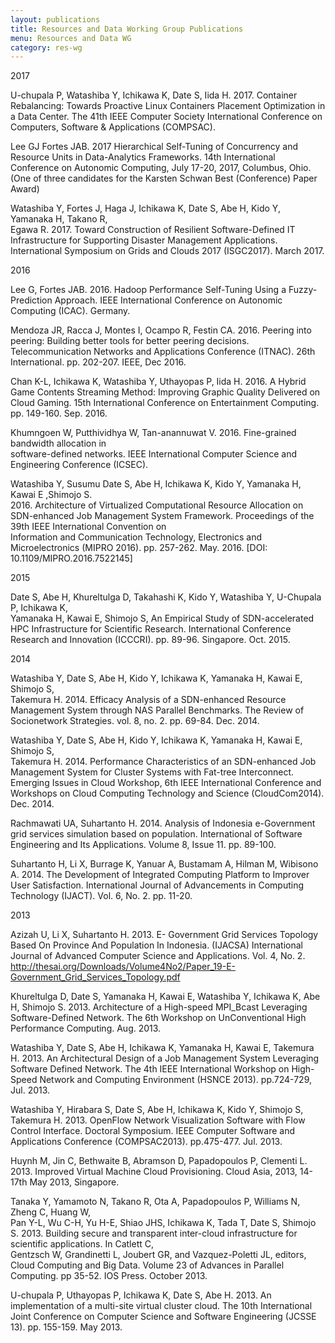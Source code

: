 ```yaml
---
layout: publications
title: Resources and Data Working Group Publications
menu: Resources and Data WG
category: res-wg
---
```


<div class="border">2017</div>

U-chupala P, Watashiba Y, Ichikawa K, Date S, Iida H. 2017. Container Rebalancing: Towards
Proactive Linux Containers Placement Optimization in a Data Center. The 41th IEEE Computer
Society International Conference on Computers, Software & Applications (COMPSAC).

Lee GJ Fortes JAB. 2017 Hierarchical Self-Tuning of Concurrency and Resource
Units in Data-Analytics Frameworks. 14th International Conference on Autonomic Computing,
July 17-20, 2017, Columbus, Ohio. (One of three candidates for the Karsten Schwan Best
(Conference) Paper Award)

Watashiba Y, Fortes J, Haga J, Ichikawa K, Date S, Abe H, Kido Y, Yamanaka H, Takano R,  
Egawa R. 2017. Toward Construction of Resilient Software-Defined IT Infrastructure for 
Supporting Disaster Management Applications. International Symposium on Grids and Clouds 
2017 (ISGC2017). March 2017.

<div class="border">2016</div>

Lee G, Fortes JAB. 2016. Hadoop Performance Self-Tuning Using a Fuzzy-Prediction Approach.
IEEE International Conference on Autonomic Computing (ICAC). Germany.

Mendoza JR, Racca J, Montes I, Ocampo R, Festin CA. 2016. Peering into
peering: Building better tools for better peering decisions. Telecommunication
Networks and Applications Conference (ITNAC). 26th International. pp. 202-207. IEEE, Dec 2016. 

Chan K-L, Ichikawa K, Watashiba Y, Uthayopas P, Iida H. 2016. A Hybrid Game Contents 
Streaming Method: Improving Graphic Quality Delivered on Cloud Gaming. 15th International 
Conference on Entertainment Computing. pp. 149-160. Sep. 2016.

Khumngoen W, Putthividhya W, Tan-anannuwat V. 2016. Fine-grained bandwidth allocation in  
software-defined networks. IEEE International Computer Science and Engineering Conference (ICSEC).

Watashiba Y, Susumu Date S, Abe H, Ichikawa K, Kido Y, Yamanaka H, Kawai E ,Shimojo S.  
2016. Architecture of Virtualized Computational Resource Allocation on SDN-enhanced Job 
Management System Framework. Proceedings of the 39th IEEE International Convention on  
Information and Communication Technology, Electronics and Microelectronics (MIPRO 2016). 
pp. 257-262. May. 2016. [DOI: 10.1109/MIPRO.2016.7522145]

<div class="border">2015</div>

Date S, Abe H, Khureltulga D, Takahashi K, Kido Y, Watashiba Y, U-Chupala P, Ichikawa K,  
Yamanaka H, Kawai E, Shimojo S, An Empirical Study of SDN-accelerated HPC Infrastructure 
for Scientific Research. International Conference Research and Innovation (ICCCRI). pp. 89-96. 
Singapore. Oct. 2015.

<div class="border">2014</div>

Watashiba Y, Date S, Abe H, Kido Y, Ichikawa K, Yamanaka H, Kawai E, Shimojo S,  
Takemura H. 2014. Efficacy Analysis of a SDN-enhanced Resource Management System 
through NAS Parallel Benchmarks. The Review of Socionetwork Strategies. vol.  8, no. 2. pp. 69-84. Dec. 2014.

Watashiba Y, Date S, Abe H, Kido Y, Ichikawa K, Yamanaka H, Kawai E, Shimojo S,  
Takemura H. 2014. Performance Characteristics of an SDN-enhanced Job Management System
for Cluster Systems with Fat-tree Interconnect. Emerging Issues in Cloud Workshop, 6th IEEE
International Conference and Workshops on Cloud Computing Technology and Science (CloudCom2014). Dec. 2014.

Rachmawati UA, Suhartanto H. 2014. Analysis of Indonesia e-Government grid services
simulation based on population. International of Software Engineering and Its Applications.
Volume 8, Issue 11. pp. 89-100.

Suhartanto H, Li X, Burrage K, Yanuar A, Bustamam A, Hilman M, Wibisono A.  2014. The
Development of Integrated Computing Platform to Improver User Satisfaction.  International
Journal of Advancements in Computing Technology (IJACT). Vol. 6, No. 2. pp. 11-20.

<div class="border">2013</div>

Azizah U, Li X, Suhartanto H. 2013. E- Government Grid Services Topology Based On Province
And Population In Indonesia. (IJACSA) International Journal of Advanced Computer Science
and Applications. Vol. 4, No. 2.  
http://thesai.org/Downloads/Volume4No2/Paper_19-E-Government_Grid_Services_Topology.pdf

Khureltulga D, Date S, Yamanaka H, Kawai E, Watashiba Y, Ichikawa K, Abe H, Shimojo S.
2013. Architecture of a High-speed MPI_Bcast Leveraging Software-Defined Network. The 6th
Workshop on UnConventional High Performance Computing. Aug. 2013.

Watashiba Y, Date S, Abe H, Ichikawa K, Yamanaka H, Kawai E, Takemura H. 2013.  An
Architectural Design of a Job Management System Leveraging Software Defined Network. The
4th IEEE International Workshop on High-Speed Network and Computing Environment
(HSNCE 2013). pp.724-729, Jul. 2013.

Watashiba Y, Hirabara S, Date S, Abe H, Ichikawa K, Kido Y, Shimojo S, Takemura H. 2013.
OpenFlow Network Visualization Software with Flow Control Interface. Doctoral Symposium.
IEEE Computer Software and Applications Conference (COMPSAC2013). pp.475-477.  Jul.  2013.

Huynh M, Jin C, Bethwaite B, Abramson D, Papadopoulos P, Clementi L. 2013.  Improved
Virtual Machine Cloud Provisioning. Cloud Asia, 2013, 14-17th May 2013, Singapore.

Tanaka Y, Yamamoto N, Takano R, Ota A, Papadopoulos P, Williams N, Zheng C, Huang W,  
Pan Y-L, Wu C-H, Yu H-E, Shiao JHS, Ichikawa K, Tada T, Date S, Shimojo S.  2013. Building 
secure and transparent inter-cloud infrastructure for scientific applications.  In Catlett C,  
Gentzsch W, Grandinetti L, Joubert GR, and Vazquez-Poletti JL, editors, Cloud Computing and 
Big Data. Volume 23 of Advances in Parallel Computing. pp 35-52. IOS Press.  October 2013. 

U-chupala P, Uthayopas P, Ichikawa K, Date S, Abe H. 2013. An implementation of a multi-site 
virtual cluster cloud. The 10th International Joint Conference on Computer Science and Software 
Engineering (JCSSE 13). pp. 155-159. May 2013.

